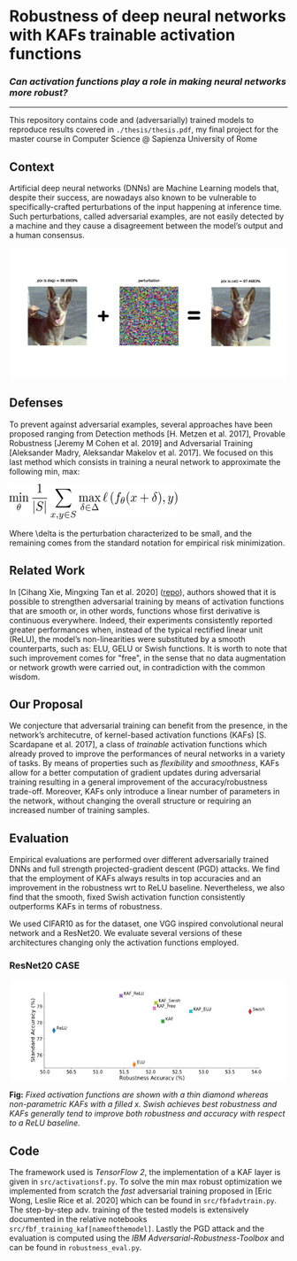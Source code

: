 # Robustness of deep neural networks with KAFs trainable activation functions
### *Can activation functions play a role in making neural networks more robust?*

---

This repository contains code and (adversarially) trained models to reproduce results covered in ``./thesis/thesis.pdf``, my final project for the master course in Computer Science @ Sapienza University of Rome

## Context

Artificial deep neural networks (DNNs) are Machine Learning models that, despite their success, are nowadays also known to be
vulnerable to specifically-crafted perturbations of the input happening at inference time.
Such perturbations, called adversarial examples, are not easily detected by a
machine and they cause a disagreement between the model’s output and a human
consensus.

![Adversarial Example](./imgs/adversarial_example_catdog.png)


## Defenses

To prevent against adversarial examples, several approaches have been proposed ranging from Detection methods [H. Metzen et al. 2017], Provable Robustness [Jeremy M Cohen et al. 2019] and Adversarial Training [Aleksander Madry, Aleksandar Makelov et al. 2017]. We focused on this last method which consists in training a neural network to approximate the following min, max:


![Adversarial Training](./imgs/adversarial_training.png)

Where \delta is the perturbation characterized to be small, and the remaining comes from the standard notation for empirical risk minimization.

## Related Work

In [Cihang Xie, Mingxing Tan et al. 2020] ([repo](https://github.com/cihangxie/SmoothAdversarialTraining)), authors showed that it is possible to strengthen adversarial training by means of activation functions that are smooth or, in other words, functions whose first derivative is continuous everywhere. Indeed, their experiments consistently reported
greater performances when, instead of the typical rectified linear unit (ReLU), the model’s non-linearities were substituted by a smooth counterparts, such as: ELU,
GELU or Swish functions. It is worth to note that such improvement comes for "free", in the sense that no data augmentation or network growth were carried out, in contradiction with the common wisdom.


## Our Proposal

We conjecture that adversarial training can benefit from the presence, in the network’s architecutre, of kernel-based
activation functions (KAFs) [S. Scardapane et al. 2017], a class of *trainable* activation functions which
already proved to improve the performances of neural networks in a variety of
tasks. By means of properties such as *flexibility* and *smoothness*, KAFs allow for a
better computation of gradient updates during adversarial training resulting in a
general improvement of the accuracy/robustness trade-off. Moreover, KAFs only
introduce a linear number of parameters in the network, without changing the
overall structure or requiring an increased number of training samples.

## Evaluation

Empirical evaluations are performed over different adversarially trained DNNs and full strength
projected-gradient descent (PGD) attacks. We find that the employment of KAFs always
results in top accuracies and an improvement in the robustness wrt to ReLU baseline. Nevertheless, we also find that the smooth, fixed
Swish activation function consistently outperforms KAFs in terms of robustness.

We used CIFAR10 as for the dataset, one VGG inspired convolutional neural network and a ResNet20. We evaluate several versions of these architectures changing only the activation functions employed.

### ResNet20 CASE

![rob_acc](./imgs/rob_acc_2.png)

**Fig:** *Fixed activation functions are shown with a thin diamond whereas
non-parametric KAFs with a filled x. Swish achieves best robustness and KAFs generally
tend to improve both robustness and accuracy with respect to a ReLU baseline.*

## Code

The framework used is *TensorFlow 2*, the implementation of a KAF layer is given in ``src/activationsf.py``. To solve the min max robust optimization we implemented from scratch the *fast* adversarial training proposed in [Eric Wong, Leslie Rice et al. 2020] which can be found in ``src/fbfadvtrain.py``. The step-by-step adv. training of the tested models is extensively documented in the relative notebooks ``src/fbf_training_kaf[nameofthemodel]``. Lastly the PGD attack and the evaluation is computed using the *IBM Adversarial-Robustness-Toolbox* and can be found in ``robustness_eval.py``.

